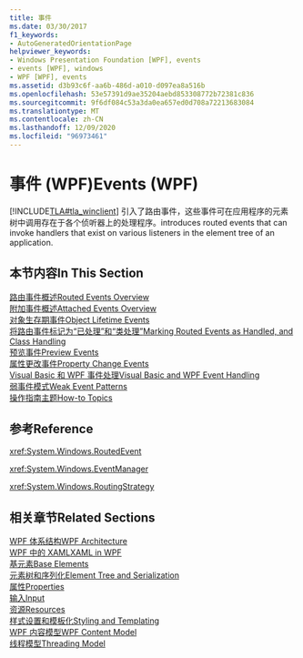 ```yaml
---
title: 事件
ms.date: 03/30/2017
f1_keywords:
- AutoGeneratedOrientationPage
helpviewer_keywords:
- Windows Presentation Foundation [WPF], events
- events [WPF], windows
- WPF [WPF], events
ms.assetid: d3b93c6f-aa6b-486d-a010-d097ea8a516b
ms.openlocfilehash: 53e57391d9ae35204aebd853308772b72381c836
ms.sourcegitcommit: 9f6df084c53a3da0ea657ed0d708a72213683084
ms.translationtype: MT
ms.contentlocale: zh-CN
ms.lasthandoff: 12/09/2020
ms.locfileid: "96973461"
---
```

# <a name="events-wpf"></a><span data-ttu-id="f4734-102">事件 (WPF)</span><span class="sxs-lookup"><span data-stu-id="f4734-102">Events (WPF)</span></span>
[!INCLUDE[TLA#tla_winclient](../../../includes/tlasharptla-winclient-md.md)] <span data-ttu-id="f4734-103">引入了路由事件，这些事件可在应用程序的元素树中调用存在于各个侦听器上的处理程序。</span><span class="sxs-lookup"><span data-stu-id="f4734-103">introduces routed events that can invoke handlers that exist on various listeners in the element tree of an application.</span></span>  
  
## <a name="in-this-section"></a><span data-ttu-id="f4734-104">本节内容</span><span class="sxs-lookup"><span data-stu-id="f4734-104">In This Section</span></span>  
 [<span data-ttu-id="f4734-105">路由事件概述</span><span class="sxs-lookup"><span data-stu-id="f4734-105">Routed Events Overview</span></span>](routed-events-overview.md)  
 [<span data-ttu-id="f4734-106">附加事件概述</span><span class="sxs-lookup"><span data-stu-id="f4734-106">Attached Events Overview</span></span>](attached-events-overview.md)  
 [<span data-ttu-id="f4734-107">对象生存期事件</span><span class="sxs-lookup"><span data-stu-id="f4734-107">Object Lifetime Events</span></span>](object-lifetime-events.md)  
 [<span data-ttu-id="f4734-108">将路由事件标记为“已处理”和“类处理”</span><span class="sxs-lookup"><span data-stu-id="f4734-108">Marking Routed Events as Handled, and Class Handling</span></span>](marking-routed-events-as-handled-and-class-handling.md)  
 [<span data-ttu-id="f4734-109">预览事件</span><span class="sxs-lookup"><span data-stu-id="f4734-109">Preview Events</span></span>](preview-events.md)  
 [<span data-ttu-id="f4734-110">属性更改事件</span><span class="sxs-lookup"><span data-stu-id="f4734-110">Property Change Events</span></span>](property-change-events.md)  
 [<span data-ttu-id="f4734-111">Visual Basic 和 WPF 事件处理</span><span class="sxs-lookup"><span data-stu-id="f4734-111">Visual Basic and WPF Event Handling</span></span>](visual-basic-and-wpf-event-handling.md)  
 [<span data-ttu-id="f4734-112">弱事件模式</span><span class="sxs-lookup"><span data-stu-id="f4734-112">Weak Event Patterns</span></span>](weak-event-patterns.md)  
 [<span data-ttu-id="f4734-113">操作指南主题</span><span class="sxs-lookup"><span data-stu-id="f4734-113">How-to Topics</span></span>](events-how-to-topics.md)  
  
## <a name="reference"></a><span data-ttu-id="f4734-114">参考</span><span class="sxs-lookup"><span data-stu-id="f4734-114">Reference</span></span>  
 <xref:System.Windows.RoutedEvent>  
  
 <xref:System.Windows.EventManager>  
  
 <xref:System.Windows.RoutingStrategy>  
  
## <a name="related-sections"></a><span data-ttu-id="f4734-115">相关章节</span><span class="sxs-lookup"><span data-stu-id="f4734-115">Related Sections</span></span>  
 [<span data-ttu-id="f4734-116">WPF 体系结构</span><span class="sxs-lookup"><span data-stu-id="f4734-116">WPF Architecture</span></span>](wpf-architecture.md)  
  [<span data-ttu-id="f4734-117">WPF 中的 XAML</span><span class="sxs-lookup"><span data-stu-id="f4734-117">XAML in WPF</span></span>](xaml-in-wpf.md)  
  [<span data-ttu-id="f4734-118">基元素</span><span class="sxs-lookup"><span data-stu-id="f4734-118">Base Elements</span></span>](base-elements.md)  
  [<span data-ttu-id="f4734-119">元素树和序列化</span><span class="sxs-lookup"><span data-stu-id="f4734-119">Element Tree and Serialization</span></span>](element-tree-and-serialization.md)  
  [<span data-ttu-id="f4734-120">属性</span><span class="sxs-lookup"><span data-stu-id="f4734-120">Properties</span></span>](properties-wpf.md)  
  [<span data-ttu-id="f4734-121">输入</span><span class="sxs-lookup"><span data-stu-id="f4734-121">Input</span></span>](input-wpf.md)  
  [<span data-ttu-id="f4734-122">资源</span><span class="sxs-lookup"><span data-stu-id="f4734-122">Resources</span></span>](resources-wpf.md)  
  [<span data-ttu-id="f4734-123">样式设置和模板化</span><span class="sxs-lookup"><span data-stu-id="f4734-123">Styling and Templating</span></span>](/dotnet/desktop-wpf/fundamentals/styles-templates-overview)  
  [<span data-ttu-id="f4734-124">WPF 内容模型</span><span class="sxs-lookup"><span data-stu-id="f4734-124">WPF Content Model</span></span>](../controls/wpf-content-model.md)  
  [<span data-ttu-id="f4734-125">线程模型</span><span class="sxs-lookup"><span data-stu-id="f4734-125">Threading Model</span></span>](threading-model.md)
